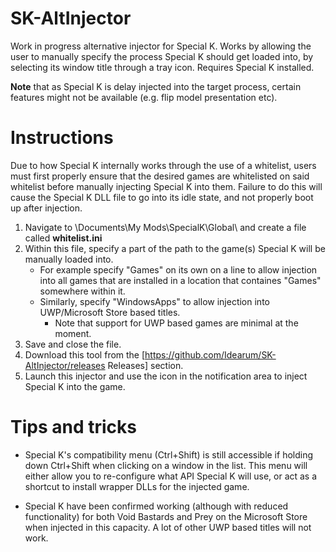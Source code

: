 # SK-AltInjector

Work in progress alternative injector for Special K. Works by allowing the user to manually specify the process Special K should get loaded into, by selecting its window title through a tray icon. Requires Special K installed.

**Note** that as Special K is delay injected into the target process, certain features might not be available (e.g. flip model presentation etc).


# Instructions

Due to how Special K internally works through the use of a whitelist, users must first properly ensure that the desired games are whitelisted on said whitelist before manually injecting Special K into them. Failure to do this will cause the Special K DLL file to go into its idle state, and not properly boot up after injection.

1. Navigate to \Documents\My Mods\SpecialK\Global\ and create a file called **whitelist.ini**
2. Within this file, specify a part of the path to the game(s) Special K will be manually loaded into.
   * For example specify "Games" on its own on a line to allow injection into all games that are installed in a location that containes "Games" somewhere within it.
   * Similarly, specify "WindowsApps" to allow injection into UWP/Microsoft Store based titles.
     * Note that support for UWP based games are minimal at the moment.
3. Save and close the file.
4. Download this tool from the [https://github.com/Idearum/SK-AltInjector/releases Releases] section.
5. Launch this injector and use the icon in the notification area to inject Special K into the game.


# Tips and tricks

* Special K's compatibility menu (Ctrl+Shift) is still accessible if holding down Ctrl+Shift when clicking on a window in the list. This menu will either allow you to re-configure what API Special K will use, or act as a shortcut to install wrapper DLLs for the injected game.

* Special K have been confirmed working (although with reduced functionality) for both Void Bastards and Prey on the Microsoft Store when injected in this capacity. A lot of other UWP based titles will not work.
